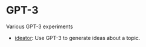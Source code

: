 # GPT-3
Various GPT-3 experiments

* [ideator](ideator.py): Use GPT-3 to generate ideas about a topic.
